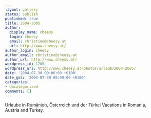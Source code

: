 ```yaml
---
layout: gallery
status: publish
published: true
title: 2004-2005
author:
  display_name: cheesy
  login: cheesy
  email: christine@cheesy.at
  url: http://www.cheesy.at/
author_login: cheesy
author_email: christine@cheesy.at
author_url: http://www.cheesy.at/
wordpress_id: 1765
wordpress_url: http://www.cheesy.at/photos/urlaub/2004-2005/
date: '2004-07-30 00:00:00 +0100'
date_gmt: '2004-07-30 00:00:00 +0100'
categories:
- Uncategorized
comments: []
---
```

<!--:de-->Urlaube in Rumänien, Österreich und der Türkei
<!--:--><!--:en-->Vacations in Romania, Austria and Turkey.
<!--:-->
